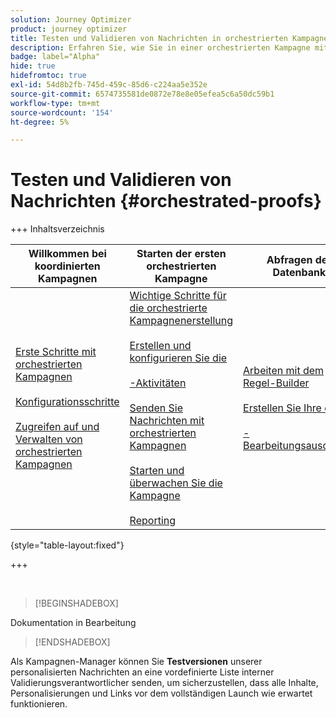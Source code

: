 ```yaml
---
solution: Journey Optimizer
product: journey optimizer
title: Testen und Validieren von Nachrichten in orchestrierten Kampagnen mit Journey Optimizer
description: Erfahren Sie, wie Sie in einer orchestrierten Kampagne mit Adobe Journey Optimizer Testsendungen durchführen, Ihre Inhalte und die Personalisierung validieren können
badge: label="Alpha"
hide: true
hidefromtoc: true
exl-id: 54d8b2fb-745d-459c-85d6-c224aa5e352e
source-git-commit: 6574735581de0872e78e8e05efea5c6a50dc59b1
workflow-type: tm+mt
source-wordcount: '154'
ht-degree: 5%

---
```


# Testen und Validieren von Nachrichten {#orchestrated-proofs}

+++ Inhaltsverzeichnis

| Willkommen bei koordinierten Kampagnen | Starten der ersten orchestrierten Kampagne | Abfragen der Datenbank | Orchestrierte Kampagnenaktivitäten |
|---|---|---|---|
| [Erste Schritte mit orchestrierten Kampagnen](gs-orchestrated-campaigns.md)<br/><br/>[Konfigurationsschritte](configuration-steps.md)<br/><br/>[Zugreifen auf und Verwalten von orchestrierten Kampagnen](access-manage-orchestrated-campaigns.md) | [Wichtige Schritte für die orchestrierte Kampagnenerstellung](gs-campaign-creation.md)<br/><br/>[Erstellen und konfigurieren Sie die ](create-orchestrated-campaign.md)<br/><br/>[-Aktivitäten](orchestrate-activities.md)<br/><br/>[ Senden Sie Nachrichten mit orchestrierten Kampagnen](send-messages.md)<br/><br/>[Starten und überwachen Sie die Kampagne](start-monitor-campaigns.md)<br/><br/>[Reporting](reporting-campaigns.md) | [Arbeiten mit dem Regel-Builder](orchestrated-rule-builder.md)<br/><br/>[Erstellen Sie Ihre ersten ](build-query.md)<br/><br/>[-Bearbeitungsausdrücke](edit-expressions.md) | [Erste Schritte mit Aktivitäten](activities/about-activities.md)<br/><br/>Aktivitäten:<br/>[Und-Verknüpfung](activities/and-join.md) - [Zielgruppe aufbauen](activities/build-audience.md) - [Dimensionsänderung](activities/change-dimension.md) - [Kombinieren](activities/combine.md) - [Deduplizierung](activities/enrichment.md) - [Verzweigung](activities/fork.md) - [Abstimmung](activities/reconciliation.md) - [Aufspaltung](activities/split.md) [&#128279;](activities/wait.md) Warten[&#128279;](activities/deduplication.md)  |

{style="table-layout:fixed"}

+++

<br/>

>[!BEGINSHADEBOX]

Dokumentation in Bearbeitung

>[!ENDSHADEBOX]

Als Kampagnen-Manager können Sie **Testversionen** unserer personalisierten Nachrichten an eine vordefinierte Liste interner Validierungsverantwortlicher senden, um sicherzustellen, dass alle Inhalte, Personalisierungen und Links vor dem vollständigen Launch wie erwartet funktionieren.
